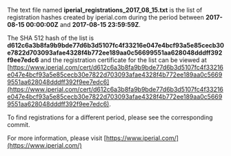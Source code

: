 The text file named **iperial_registrations_2017_08_15.txt** is the list of registration hashes created by iperial.com during the period between **2017-08-15 00:00:00Z** and **2017-08-15 23:59:59Z**.

The SHA 512 hash of the list is **d612c6a3b8fa9b9bde77d6b3d5107fc4f33216e047e4bcf93a5e85cecb30e7822d703093afae4328f4b772ee189aa0c56699551aa628048dddff392f9ee7edc6** and the registration certificate for the list can be viewed at [https://www.iperial.com/cert/d612c6a3b8fa9b9bde77d6b3d5107fc4f33216e047e4bcf93a5e85cecb30e7822d703093afae4328f4b772ee189aa0c56699551aa628048dddff392f9ee7edc6](https://www.iperial.com/cert/d612c6a3b8fa9b9bde77d6b3d5107fc4f33216e047e4bcf93a5e85cecb30e7822d703093afae4328f4b772ee189aa0c56699551aa628048dddff392f9ee7edc6).

To find registrations for a different period, please see the corresponding commit.

For more information, please visit [https://www.iperial.com/](https://www.iperial.com/)
